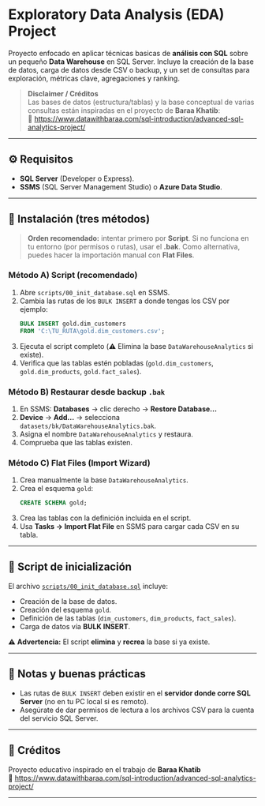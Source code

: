# Exploratory Data Analysis (EDA) Project

Proyecto enfocado en aplicar técnicas basicas de **análisis con SQL** sobre un pequeño **Data Warehouse** en SQL Server. Incluye la creación de la base de datos, carga de datos desde CSV o backup, y un set de consultas para exploración, métricas clave, agregaciones y ranking.

> **Disclaimer / Créditos**  
> Las bases de datos (estructura/tablas) y la base conceptual de varias consultas están inspiradas en el proyecto de **Baraa Khatib**:  
> 🔗 https://www.datawithbaraa.com/sql-introduction/advanced-sql-analytics-project/

---

## ⚙️ Requisitos

- **SQL Server** (Developer o Express).
- **SSMS** (SQL Server Management Studio) o **Azure Data Studio**.

---

## 🚀 Instalación (tres métodos)

> **Orden recomendado:** intentar primero por **Script**. Si no funciona en tu entorno (por permisos o rutas), usar el **.bak**. Como alternativa, puedes hacer la importación manual con **Flat Files**.

### Método A) Script (recomendado)

1. Abre `scripts/00_init_database.sql` en SSMS.
2. Cambia las rutas de los `BULK INSERT` a donde tengas los CSV por ejemplo:
   ```sql
   BULK INSERT gold.dim_customers
   FROM 'C:\TU_RUTA\gold.dim_customers.csv';
   ```
3. Ejecuta el script completo (⚠️ Elimina la base `DataWarehouseAnalytics` si existe).
4. Verifica que las tablas estén pobladas (`gold.dim_customers`, `gold.dim_products`, `gold.fact_sales`).

### Método B) Restaurar desde backup `.bak`

1. En SSMS: **Databases** → clic derecho → **Restore Database…**
2. **Device** → **Add…** → selecciona `datasets/bk/DataWarehouseAnalytics.bak`.
3. Asigna el nombre `DataWarehouseAnalytics` y restaura.
4. Comprueba que las tablas existen.

### Método C) Flat Files (Import Wizard)

1. Crea manualmente la base `DataWarehouseAnalytics`.
2. Crea el esquema `gold`:
   ```sql
   CREATE SCHEMA gold;
   ```
3. Crea las tablas con la definición incluida en el script.
4. Usa **Tasks → Import Flat File** en SSMS para cargar cada CSV en su tabla.

---

## 📜 Script de inicialización

El archivo [`scripts/00_init_database.sql`](scripts/00_init_database.sql) incluye:

- Creación de la base de datos.
- Creación del esquema `gold`.
- Definición de las tablas (`dim_customers`, `dim_products`, `fact_sales`).
- Carga de datos vía **BULK INSERT**.

⚠️ **Advertencia:** El script **elimina** y **recrea** la base si ya existe.

---

## 📝 Notas y buenas prácticas

- Las rutas de `BULK INSERT` deben existir en el **servidor donde corre SQL Server** (no en tu PC local si es remoto).
- Asegúrate de dar permisos de lectura a los archivos CSV para la cuenta del servicio SQL Server.

---

## 📌 Créditos

Proyecto educativo inspirado en el trabajo de **Baraa Khatib**  
🔗 https://www.datawithbaraa.com/sql-introduction/advanced-sql-analytics-project/

---
